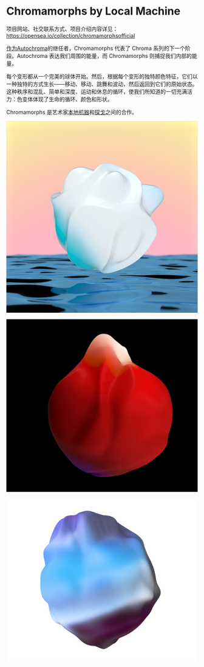 # Chromamorphs by Local Machine

项目网站、社交联系方式、项目介绍内容详见：https://opensea.io/collection/chromamorphsofficial

 [作为Autochroma](https://opensea.io/collection/autochroma)的继任者，Chromamorphs 代表了 Chroma 系列的下一个阶段。Autochroma 表达我们周围的能量，而 Chromamorphs 则捕捉我们内部的能量。

每个变形都从一个完美的球体开始。然后，根据每个变形的独特颜色特征，它们以一种独特的方式生长——移动、移动、跳舞和波动，然后返回到它们的原始状态。这种秩序和混乱、简单和深度、运动和休息的循环，使我们所知道的一切充满活力：色变体体现了生命的循环、颜色和形状。

Chromamorphs 是艺术家[本地机器](https://twitter.com/lclmachine)和[探戈](https://twitter.com/TangonanBradley)之间的合作。



![nft](01.png)



![nft](02.png)



![nft](03.png)
